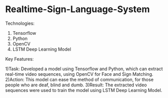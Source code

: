 # Realtime-Sign-Language-System
Technologies: 
1) Tensorflow
2) Python
3) OpenCV
4) LSTM Deep Learning Model

Key Features:

1)Task: Developed a model using Tensorflow and Python, which can
extract real-time video sequences, using OpenCV for Face and
Sign Matching. 
2)Action: This model can ease the method of communication, for those
people who are deaf, blind and dumb. 
3)Result: The extracted video sequences were used to train the model
using LSTM Deep Learning Model. 
